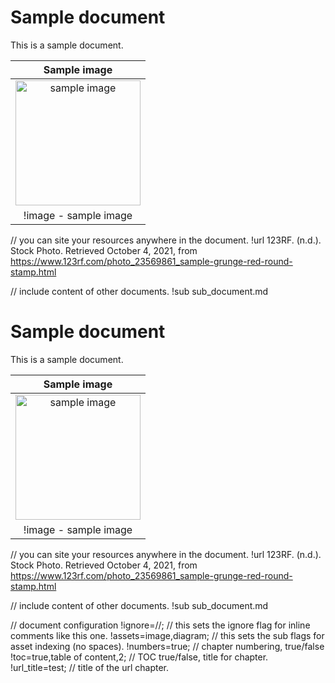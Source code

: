 


# Sample document

This is a sample document.

|Sample image|
|:---:|
| <img width="200" src="https://previews.123rf.com/images/aquir/aquir1311/aquir131100316/23569861-sample-grunge-red-round-stamp.jpg"  alt="sample image"/> |
| !image - sample image| // with the "!image" sub flag you don't have to number your assets, it happens automatically.

// you can site your resources anywhere in the document.
!url 123RF. (n.d.). Stock Photo. Retrieved October 4, 2021,
from https://www.123rf.com/photo_23569861_sample-grunge-red-round-stamp.html

// include content of other documents.
!sub sub_document.md

# Sample document

This is a sample document.

|Sample image|
|:---:|
| <img width="200" src="https://previews.123rf.com/images/aquir/aquir1311/aquir131100316/23569861-sample-grunge-red-round-stamp.jpg"  alt="sample image"/> |
| !image - sample image| // with the "!image" sub flag you don't have to number your assets, it happens automatically.

// you can site your resources anywhere in the document.
!url 123RF. (n.d.). Stock Photo. Retrieved October 4, 2021,
from https://www.123rf.com/photo_23569861_sample-grunge-red-round-stamp.html

// include content of other documents.
!sub sub_document.md

// document configuration
!ignore=//; // this sets the ignore flag for inline comments like this one.
!assets=image,diagram; // this sets the sub flags for asset indexing (no spaces).
!numbers=true; // chapter numbering, true/false
!toc=true,table of content,2; // TOC true/false, title for chapter.
!url_title=test; // title of the url chapter.